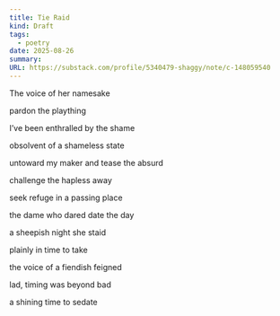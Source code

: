 ```yaml
---
title: Tie Raid
kind: Draft
tags:
  - poetry
date: 2025-08-26
summary:
URL: https://substack.com/profile/5340479-shaggy/note/c-148059540
---
```


The voice of her namesake

pardon the plaything

I’ve been enthralled by the shame

obsolvent of a shameless state

untoward my maker and tease the absurd 

challenge the hapless away 

seek refuge in a passing place

the dame who dared date the day

a sheepish night she staid

plainly in time to take

the voice of a fiendish feigned 

lad, timing was beyond bad

a shining time to sedate
